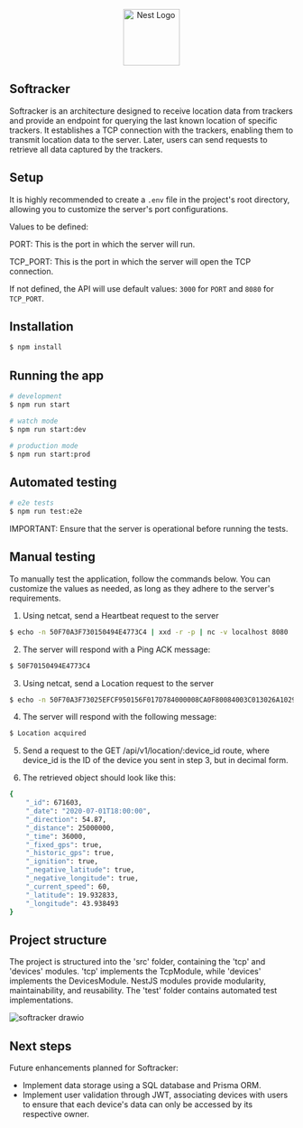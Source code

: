 <p align="center">
  <a href="http://nestjs.com/" target="blank"><img src="https://nestjs.com/img/logo-small.svg" width="100" alt="Nest Logo" /></a>
</p>

[circleci-image]: https://img.shields.io/circleci/build/github/nestjs/nest/master?token=abc123def456
[circleci-url]: https://circleci.com/gh/nestjs/nest

## Softracker

Softracker is an architecture designed to receive location data from trackers and provide an endpoint for querying the last known location of specific trackers. It establishes a TCP connection with the trackers, enabling them to transmit location data to the server. Later, users can send requests to retrieve all data captured by the trackers.

## Setup
It is highly recommended to create a `.env` file in the project's root directory, allowing you to customize the server's port configurations.

Values to be defined:

PORT: This is the port in which the server will run.

TCP_PORT: This is the port in which the server will open the TCP connection.

If not defined, the API will use default values: `3000` for `PORT` and `8080` for `TCP_PORT`.

## Installation

```bash
$ npm install
```

## Running the app

```bash
# development
$ npm run start

# watch mode
$ npm run start:dev

# production mode
$ npm run start:prod
```

## Automated testing

```bash
# e2e tests
$ npm run test:e2e
```

IMPORTANT: Ensure that the server is operational before running the tests.

## Manual testing

To manually test the application, follow the commands below. You can customize the values as needed, as long as they adhere to the server's requirements.

1. Using netcat, send a Heartbeat request to the server
```bash
$ echo -n 50F70A3F730150494E4773C4 | xxd -r -p | nc -v localhost 8080
```

2. The server will respond with a Ping ACK message:
```bash
$ 50F70150494E4773C4
```

3. Using netcat, send a Location request to the server
```bash
$ echo -n 50F70A3F73025EFCF950156F017D784000008CA0F80084003C013026A1029E72BD73C4 | xxd -r -p | nc -v localhost 8080
```

4. The server will respond with the following message:
```bash
$ Location acquired
```

5. Send a request to the GET /api/v1/location/:device_id route, where device_id is the ID of the device you sent in step 3, but in decimal form.

6. The retrieved object should look like this:

```bash
{
    "_id": 671603,
    "_date": "2020-07-01T18:00:00",
    "_direction": 54.87,
    "_distance": 25000000,
    "_time": 36000,
    "_fixed_gps": true,
    "_historic_gps": true,
    "_ignition": true,
    "_negative_latitude": true,
    "_negative_longitude": true,
    "_current_speed": 60,
    "_latitude": 19.932833,
    "_longitude": 43.938493
}
```

## Project structure

The project is structured into the 'src' folder, containing the 'tcp' and 'devices' modules. 'tcp' implements the TcpModule, while 'devices' implements the DevicesModule. NestJS modules provide modularity, maintainability, and reusability. The 'test' folder contains automated test implementations.

![softracker drawio](https://github.com/lgmacedo/softracker/assets/83235488/875a8fd3-51f4-475c-b496-f7ee75882200)

## Next steps

Future enhancements planned for Softracker:

- Implement data storage using a SQL database and Prisma ORM.
- Implement user validation through JWT, associating devices with users to ensure that each device's data can only be accessed by its respective owner.
